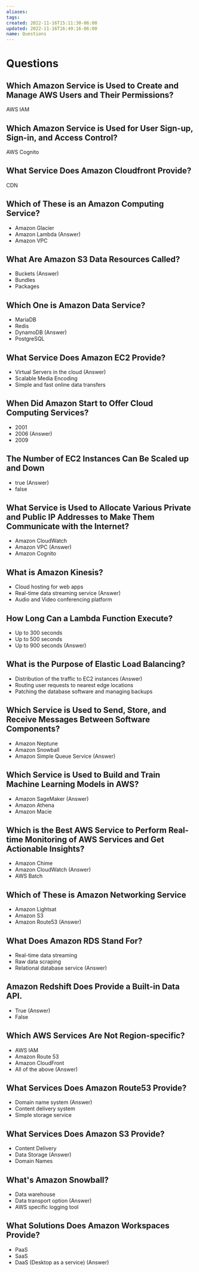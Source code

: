 ```yaml
---
aliases: 
tags: 
created: 2022-11-16T15:11:30-06:00
updated: 2022-11-16T16:49:16-06:00
name: Questions
---
```

# Questions

## Which Amazon Service is Used to Create and Manage AWS Users and Their Permissions?
AWS IAM

## Which Amazon Service is Used for User Sign-up, Sign-in, and Access Control?
AWS Cognito

## What Service Does Amazon Cloudfront Provide?
CDN

## Which of These is an Amazon Computing Service?
- Amazon Glacier
- Amazon Lambda (Answer)
- Amazon VPC

## What Are Amazon S3 Data Resources Called?
- Buckets (Answer)
- Bundles
- Packages

## Which One is Amazon Data Service?
- MariaDB
- Redis
- DynamoDB (Answer)
- PostgreSQL

## What Service Does Amazon EC2 Provide?
- Virtual Servers in the cloud (Answer)
- Scalable Media Encoding
- Simple and fast online data transfers

## When Did Amazon Start to Offer Cloud Computing Services?
- 2001
- 2006 (Answer)
- 2009

## The Number of EC2 Instances Can Be Scaled up and Down
- true (Answer)
- false 

## What Service is Used to Allocate Various Private and Public IP Addresses to Make Them Communicate with the Internet?
- Amazon CloudWatch
- Amazon VPC (Answer)
- Amazon Cognito

## What is Amazon Kinesis?
- Cloud hosting for web apps
- Real-time data streaming service (Answer)
- Audio and Video conferencing platform

## How Long Can a Lambda Function Execute?
- Up to 300 seconds
- Up to 500 seconds
- Up to 900 seconds (Answer)

## What is the Purpose of Elastic Load Balancing?
- Distribution of the traffic to EC2 instances (Answer)
- Routing user requests to nearest edge locations
- Patching the database software and managing backups

## Which Service is Used to Send, Store, and Receive Messages Between Software Components?
- Amazon Neptune
- Amazon Snowball
- Amazon Simple Queue Service (Answer)

## Which Service is Used to Build and Train Machine Learning Models in AWS?
- Amazon SageMaker (Answer)
- Amazon Athena
- Amazon Macie

## Which is the Best AWS Service to Perform Real-time Monitoring of AWS Services and Get Actionable Insights?
- Amazon Chime
- Amazon CloudWatch (Answer)
- AWS Batch

## Which of These is Amazon Networking Service
- Amazon Lightsat
- Amazon S3
- Amazon Route53 (Answer)

## What Does Amazon RDS Stand For?
- Real-time data streaming
- Raw data scraping
- Relational database service (Answer)

## Amazon Redshift Does Provide a Built-in Data API.
- True (Answer)
- False

## Which AWS Services Are Not Region-specific?
- AWS IAM
- Amazon Route 53
- Amazon CloudFront
- All of the above (Answer)

## What Services Does Amazon Route53 Provide?
- Domain name system (Answer)
- Content delivery system
- Simple storage service

## What Services Does Amazon S3 Provide?
- Content Delivery
- Data Storage (Answer)
- Domain Names

## What's Amazon Snowball?
- Data warehouse
- Data transport option (Answer)
- AWS specific logging tool

## What Solutions Does Amazon Workspaces Provide?
- PaaS
- SaaS
- DaaS (Desktop as a service) (Answer)
